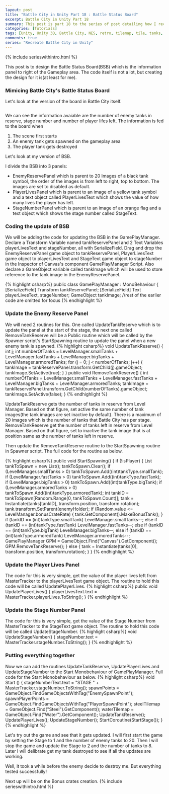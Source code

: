 ```yaml
---
layout: post
title: "Battle City in Unity Part 18 : Battle Status Board"
excerpt: Battle City in Unity Part 18
summary: This post is part 18 to the series of post detailing how I recreate Battle City in Unity
categories: [Tutorials]
tags: [Unity, Unity 3D, Battle City, NES, retro, tilemap, tile, tanks, gaming, classic]
comments: true
series: "Recreate Battle City in Unity"
---
```

{% include serieswithintro.html %}

This post is to design the Battle Status Board(BSB) which is the information panel to right of the Gameplay area. The code itself is not a lot, but creating the design for it is(at least for me). 

### Mimicing Battle City's Battle Status Board
Let's look at the version of the board in Battle City itself.

<img src="{{ site.baseurl }}/images/BattleCity_BSB_1.png" alt="">

We can see the information avaiable are the number of enemy tanks in reserve, stage number and number of player lifes left. The information is fed to the board when 
1. The scene first starts 
2. An enemy tank gets spawned on the gameplay area
3. The player tank gets destroyed

Let's look at my version of BSB.
<img src="{{ site.baseurl }}/images/BattleCity_BSB_2.png" alt="">

I divide the BSB into 3 panels:
* <keyword>EnemyReservePanel</keyword> which is parent to 20 Images of a black tank symbol, the order of the images is from left to right, top to bottom. The images are set to disabled as default.
* <keyword>PlayerLivesPanel</keyword> which is parent to an image of a yellow tank symbol and a text object called <keyword>PlayerLivesText</keyword> which shows the value of how many lives the player has left.
* <keyword>StageNumberPanel</keyword> which is parent to an image of an orange flag and a text object which shows the stage number called <keyword>StageText</keyword>.

### Coding the update of BSB
We will be adding the code for updating the BSB in the <keyword>GamePlayManager</keyword>. Declare a <keyword>Transform</keyword> Variable named <keyword>tankReservePanel</keyword> and 2 <keyword>Text</keyword> Variables <keyword>playerLivesText</keyword> and <keyword>stageNumber</keyword>, all with <keyword>SerializeField</keyword>. Drag and drop the EnemyReservePanel game object to tankReservePanel, PlayerLivesText game object to playerLivesText and StageText game object to stageNumber in the Inspector of Canvas's component GamePlayManager Script. Also declare a <keyword>GameObject</keyword> variable called <keyword>tankImage</keyword> which will be used to store reference to the tank image in the EnemyReservePanel.

{% highlight csharp%}
public class GamePlayManager : MonoBehaviour {
    [SerializeField]
    Transform tankReservePanel;
    [SerializeField]
    Text playerLivesText, stageNumber;
    GameObject tankImage;
   //rest of the earlier code are omitted for focus
{% endhighlight %}
<img src="{{ site.baseurl }}/images/BattleCity_BSB_3.png" alt="">

### Update the Enemy Reserve Panel

We will need 2 routines for this. One called <keyword>UpdateTankReserve</keyword> which is to update the panel at the start of the stage, the next one called <keyword>RemoveTankReserve</keyword> will be a Public routine which will be called by the Spawner script's StartSpawning routine to update the panel when a new enemy tank is spawned.
{% highlight csharp%}
void UpdateTankReserve()
{
    int j;
    int numberOfTanks = LevelManager.smallTanks + LevelManager.fastTanks + LevelManager.bigTanks + LevelManager.armoredTanks;
    for (j = 0; j < numberOfTanks; j++)
    {
        tankImage = tankReservePanel.transform.GetChild(j).gameObject;
        tankImage.SetActive(true);
    }
}
public void RemoveTankReserve()
{
    int numberOfTanks = LevelManager.smallTanks + LevelManager.fastTanks + LevelManager.bigTanks + LevelManager.armoredTanks;
    tankImage = tankReservePanel.transform.GetChild(numberOfTanks).gameObject;
    tankImage.SetActive(false);
}
{% endhighlight %}

<div class="info">UpdateTankReserve gets the number of tanks in reserve from Level Manager. Based on that figure, set active the same number of tank images(the tank images are set inactive by default). There is a maximum of 20 images which is the number of tanks that Battle City has per stage. RemoveTankReserve get the number of tanks left in reserve from Level Manager. Based on that figure, set to inactive the tank image that is at position same as the number of tanks left in reserve.</div>

Then update the RemoveTankReserve routine to the StartSpawning routine in Spawner script. The full code for the routine as below.

{% highlight csharp%}
public void StartSpawning()
{
    if (!isPlayer)
    {
        List<int> tankToSpawn = new List<int>();
        tankToSpawn.Clear();
        if (LevelManager.smallTanks > 0) tankToSpawn.Add((int)tankType.smallTank);
        if (LevelManager.fastTanks > 0) tankToSpawn.Add((int)tankType.fastTank);
        if (LevelManager.bigTanks > 0) tankToSpawn.Add((int)tankType.bigTank);
        if (LevelManager.armoredTanks > 0) tankToSpawn.Add((int)tankType.armoredTank);
        int tankID = tankToSpawn[Random.Range(0, tankToSpawn.Count)];
        tank = Instantiate(tanks[tankID], transform.position, transform.rotation);
        tank.transform.SetParent(enemyHolder);
        if (Random.value <= LevelManager.bonusCrateRate)
        {
            tank.GetComponent<BonusTank>().MakeBonusTank();
        }
        if (tankID == (int)tankType.smallTank) LevelManager.smallTanks--;
        else if (tankID == (int)tankType.fastTank) LevelManager.fastTanks--;
        else if (tankID == (int)tankType.bigTank) LevelManager.bigTanks--;
        else if (tankID == (int)tankType.armoredTank) LevelManager.armoredTanks--;
        GamePlayManager GPM = GameObject.Find("Canvas").GetComponent<GamePlayManager>();
        GPM.RemoveTankReserve();
    }
    else
    {
        tank = Instantiate(tanks[0], transform.position, transform.rotation);
    }
}
{% endhighlight %}

### Update the Player Lives Panel

The code for this is very simple, get the value of the player lives left from MasterTracker to the playerLivesText game object. The routine to hold this code will be called <keyword>UpdatePlayerLives</keyword>.
{% highlight csharp%}
public void UpdatePlayerLives()
{
    playerLivesText.text = MasterTracker.playerLives.ToString();
}
{% endhighlight %}

### Update the Stage Number Panel
The code for this is very simple, get the value of the Stage Number from MasterTracker to the StageText game object. The routine to hold this code will be called <keyword>UpdateStageNumber</keyword>.
{% highlight csharp%}
void UpdateStageNumber()
{
    stageNumber.text = MasterTracker.stageNumber.ToString();
}
{% endhighlight %}

### Putting everything together

Now we can add the routines <keyword>UpdateTankReserve, UpdatePlayerLives and UpdateStageNumber</keyword> to the <keyword>Start</keyword> Monobehaviour of <keyword>GamePlayManager</keyword>. Full code for the Start Monobehaviour as below.
{% highlight csharp%}
void Start () {
    stageNumberText.text = "STAGE " + MasterTracker.stageNumber.ToString();
    spawnPoints = GameObject.FindGameObjectsWithTag("EnemySpawnPoint");
    spawnPlayerPoints = GameObject.FindGameObjectsWithTag("PlayerSpawnPoint");
    steelTilemap = GameObject.Find("Steel").GetComponent<Tilemap>();
    waterTilemap = GameObject.Find("Water").GetComponent<Tilemap>();
    UpdateTankReserve();
    UpdatePlayerLives();
    UpdateStageNumber();
    StartCoroutine(StartStage());
}
{% endhighlight %}

Let's try out the game and see that it gets updated. I will first start the game by setting the Stage to 1 and the number of enemy tanks to 20. Then I will stop the game and update the Stage to 2 and the number of tanks to 8. Later I will delibrate get my tank destroyed to see if all the updates are working.
<img src="{{ site.baseurl }}/images/BattleCity_BSB_4.gif" alt="">

Well, it took a while before the enemy decide to destroy me. But everything tested successfully! 

Next up will be on the Bonus crates creation.
{% include serieswithintro.html %}
